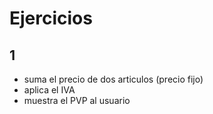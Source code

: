 # Ejercicios

## 1

- suma el precio de dos articulos (precio fijo)
- aplica el IVA
- muestra el PVP al usuario
